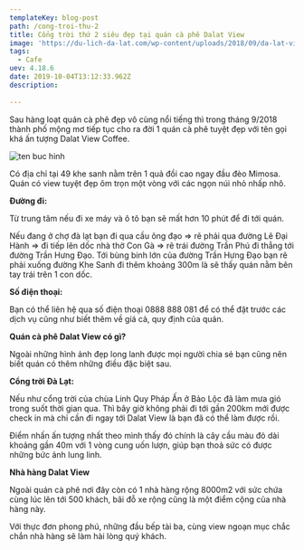 ```yaml
---
templateKey: blog-post
path: /cong-troi-thu-2
title: Cổng trời thứ 2 siêu đẹp tại quán cà phê Dalat View
image: 'https://du-lich-da-lat.com/wp-content/uploads/2018/09/da-lat-view.jpg' 
tags:
  - Cafe
uev: 4.18.6
date: 2019-10-04T13:12:33.962Z
description:
 
---
```


Sau hàng loạt quán cà phê đẹp vô cùng nổi tiếng thì trong tháng 9/2018 thành phố mộng mơ tiếp tục cho ra đời 1 quán cà phê tuyệt đẹp với tên gọi khá ấn tượng Dalat View Coffee. 

![ten buc hinh](https://dulichdalat.pro/wp-content/uploads/2018/10/da-lat-view.jpg "ten buc hinh")

Có địa chỉ tại 49 khe sanh nằm trên 1 quả đồi cao ngay đầu đèo Mimosa. Quán có view tuyệt đẹp ôm trọn một vòng với các ngọn núi nhỏ nhấp nhô.

**Đường đi:**

Từ trung tâm nếu đi xe máy và ô tô bạn sẽ mất hơn 10 phút để đi tới quán.

Nếu đang ở chợ đà lạt bạn đi qua cầu ông đạo => rẽ phải qua đường Lê Đại Hành => đi tiếp lên dốc nhà thờ Con Gà => rẽ trái đường Trần Phú đi thẳng tới đường Trần Hưng Đạo. Tới bùng binh lớn của đường Trần Hưng Đạo bạn rẽ phải xuống đường Khe Sanh đi thêm khoảng 300m là sẽ thấy quán nằm bên tay trái trên 1 con dốc.


**Số điện thoại:**

Bạn có thể liên hệ qua số điện thoại 0888 888 081 để có thể đặt trước các dịch vụ cũng như biết thêm về giá cả, quy định của quán.


**Quán cà phê Dalat View có gì?**

Ngoài những hình ảnh đẹp long lanh được mọi người chia sẻ bạn cũng nên biết quán có thêm những điều đặc biệt sau.

**Cổng trời Đà Lạt:**

Nếu như cổng trời của chùa Linh Quy Pháp Ấn ở Bảo Lộc đã làm mưa gió trong suốt thời gian qua. Thì bây giờ không phải đi tới gần 200km mới được check in mà chỉ cần đi ngay tới Dalat View là bạn đã có thể làm được rồi.


Điểm nhấn ấn tượng nhất theo mình thấy đó chính là cây cầu màu đỏ dài khoảng gần 40m với 1 vòng cung uốn lượn, giúp bạn thoả sức có được những bức ảnh lung linh.


**Nhà hàng Dalat View**

Ngoài quán cà phê nơi đây còn có 1 nhà hàng rộng 8000m2 với sức chứa cùng lúc lên tới 500 khách, bãi đỗ xe rộng cũng là một điểm cộng của nhà hàng này.

Với thực đơn phong phú, những đầu bếp tài ba, cùng view ngoạn mục chắc chắn nhà hàng sẽ làm hài lòng quý khách.

